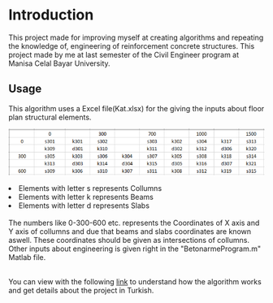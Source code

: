 # Introduction

This project made for improving myself at creating algorithms and repeating the knowledge of, engineering of reinforcement concrete structures. This project made by me at last semester of the Civil Engineer program at Manisa Celal Bayar University.

## Usage

This algorithm uses a Excel file(Kat.xlsx) for the giving the inputs about floor plan structural elements.

![](Excel.png)

<li> Elements with letter s represents Collumns
<li> Elements with letter k represents Beams
<li> Elements with letter d represents Slabs
<br>
<br>
The numbers like 0-300-600 etc. represents the Coordinates of X axis and Y axis of collumns and due that beams and slabs coordinates are known aswell. These coordinates should be given as intersections of collumns. Other inputs about engineering is given right in the "BetonarmeProgram.m" Matlab file.
<br>
<br>

You can view with the following [link](https://drive.google.com/file/d/1kcVTutdxWvGGXAKoUscMKFv31t5GU3U_/view "a title") to understand how the algorithm works and get details about the project in Turkish.